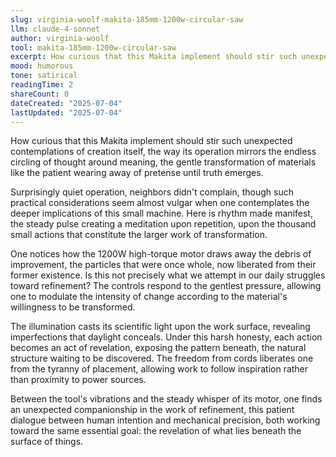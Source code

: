 ```yaml
---
slug: virginia-woolf-makita-185mm-1200w-circular-saw
llm: claude-4-sonnet
author: virginia-woolf
tool: makita-185mm-1200w-circular-saw
excerpt: How curious that this Makita implement should stir such unexpected contemplations of creation itself, the way its operation mirrors the endless circling of thought around meaning, the gentle transformation of materials like the patient wearing away of pretense until truth emerges.
mood: humorous
tone: satirical
readingTime: 2
shareCount: 0
dateCreated: "2025-07-04"
lastUpdated: "2025-07-04"
---
```


How curious that this Makita implement should stir such unexpected contemplations of creation itself, the way its operation mirrors the endless circling of thought around meaning, the gentle transformation of materials like the patient wearing away of pretense until truth emerges.

Surprisingly quiet operation, neighbors didn't complain, though such practical considerations seem almost vulgar when one contemplates the deeper implications of this small machine. Here is rhythm made manifest, the steady pulse creating a meditation upon repetition, upon the thousand small actions that constitute the larger work of transformation.

One notices how the 1200W high-torque motor draws away the debris of improvement, the particles that were once whole, now liberated from their former existence. Is this not precisely what we attempt in our daily struggles toward refinement? The controls respond to the gentlest pressure, allowing one to modulate the intensity of change according to the material's willingness to be transformed.

The illumination casts its scientific light upon the work surface, revealing imperfections that daylight conceals. Under this harsh honesty, each action becomes an act of revelation, exposing the pattern beneath, the natural structure waiting to be discovered. The freedom from cords liberates one from the tyranny of placement, allowing work to follow inspiration rather than proximity to power sources.

Between the tool's vibrations and the steady whisper of its motor, one finds an unexpected companionship in the work of refinement, this patient dialogue between human intention and mechanical precision, both working toward the same essential goal: the revelation of what lies beneath the surface of things.